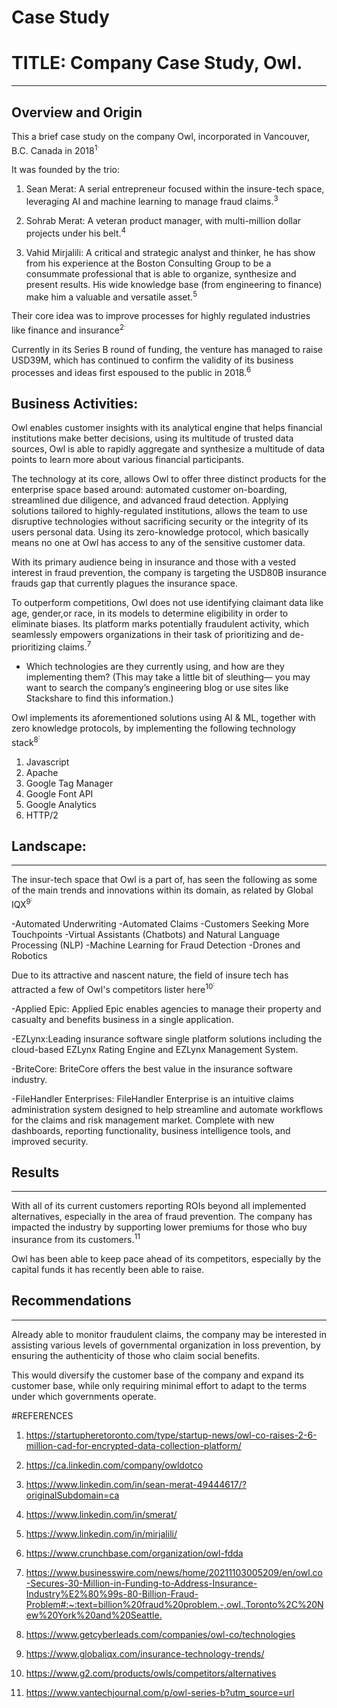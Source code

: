 # Case Study

# TITLE: Company Case Study, Owl.

<hr/>

## Overview and Origin

This a brief case study on the company Owl, incorporated in Vancouver, B.C. Canada in 2018<sup>1<sup/>.

It was founded by the trio:

1. Sean Merat: A serial entrepreneur focused within the insure-tech space, leveraging AI and machine learning to manage fraud claims.<sup>3<sup/> 

2. Sohrab Merat: A veteran product manager, with multi-million dollar projects under his belt.<sup>4<sup/>

3. Vahid Mirjalili: A critical and strategic analyst and thinker, he has show from his experience at the Boston Consulting Group to be a consummate professional that is able to organize, synthesize and present results. His wide knowledge base (from engineering to finance) make him a valuable and versatile asset.<sup>5<sup/>

Their core idea was to improve processes for highly regulated industries like finance and insurance<sup>2<sup/>.

Currently in its Series B round of funding, the venture has managed to raise USD39M, which has continued to confirm the validity of its business processes and ideas first espoused to the public in 2018.<sup>6<sup/>

## Business Activities:

Owl enables customer insights with its analytical engine that helps financial institutions make better decisions, using its multitude of trusted data sources, Owl is able to rapidly aggregate and synthesize a multitude of data points to learn more about various financial participants.

The technology at its core, allows Owl to offer three distinct products for the enterprise  space based around: automated customer on-boarding, streamlined due diligence, and advanced fraud detection. Applying solutions tailored to highly-regulated institutions, allows the team to use disruptive technologies without sacrificing security or the integrity of its users personal data. Using its zero-knowledge protocol, which basically means no one at Owl has access to any of the sensitive customer data.

With its primary audience being in insurance and those with a vested interest in fraud prevention, the company is targeting the USD80B insurance frauds gap that currently plagues the insurance space.

To outperform competitions, Owl does not use identifying claimant data like age, gender,or race, in its models to determine eligibility in order to eliminate biases. Its platform marks potentially fraudulent activity, which seamlessly empowers organizations in their task of prioritizing and de-prioritizing claims.<sup>7<sup/>

* Which technologies are they currently using, and how are they implementing them? (This may take a little bit of sleuthing–– you may want to search the company’s engineering blog or use sites like Stackshare to find this information.)

Owl implements its aforementioned solutions using AI & ML, together with zero knowledge protocols, by implementing the following technology stack<sup>8<sup/>:
1. Javascript
2. Apache
3. Google Tag Manager
4. Google Font API
5. Google Analytics
6. HTTP/2

## Landscape:

<hr/>

The insur-tech space that Owl is a part of, has seen the following as some of the main trends and innovations within its domain, as related by Global IQX<sup>9<sup/>: 

-Automated Underwriting
-Automated Claims
-Customers Seeking More Touchpoints
-Virtual Assistants (Chatbots) and Natural Language Processing (NLP)
-Machine Learning for Fraud Detection
-Drones and Robotics

Due to its attractive and nascent nature, the field of insure tech has attracted a few of Owl's competitors lister here<sup>10<sup/>:

-Applied Epic: Applied Epic enables agencies to manage their property and casualty and benefits business in a single application.

-EZLynx:Leading insurance software single platform solutions including the cloud-based EZLynx Rating Engine and EZLynx Management System.

-BriteCore: BriteCore offers the best value in the insurance software industry.

-FileHandler Enterprises: FileHandler Enterprise is an intuitive claims administration system designed to help streamline and automate workflows for the claims and risk management market. Complete with new dashboards, reporting functionality, business intelligence tools, and improved security.

## Results

<hr/>

With all of its current customers reporting ROIs beyond all implemented alternatives, especially in the area of fraud prevention. The company has impacted the industry by supporting lower premiums for those who buy insurance from its customers.<sup>11<sup/>

Owl has been able to keep pace ahead of its competitors, especially by the capital funds it has recently been able to raise.

## Recommendations

<hr/>

Already able to monitor fraudulent claims, the company may be interested in assisting various levels of governmental organization in loss prevention, by ensuring the authenticity of those who claim social benefits.

This would diversify the customer base of the company and expand its customer base, while only requiring minimal effort to adapt to the terms under which governments operate.

#REFERENCES

1. <https://startupheretoronto.com/type/startup-news/owl-co-raises-2-6-million-cad-for-encrypted-data-collection-platform/>

2. <https://ca.linkedin.com/company/owldotco>

3. <https://www.linkedin.com/in/sean-merat-49444617/?originalSubdomain=ca>

4. <https://www.linkedin.com/in/smerat/>

5. <https://www.linkedin.com/in/mirjalili/>

6. <https://www.crunchbase.com/organization/owl-fdda>

7. <https://www.businesswire.com/news/home/20211103005209/en/owl.co-Secures-30-Million-in-Funding-to-Address-Insurance-Industry%E2%80%99s-80-Billion-Fraud-Problem#:~:text=billion%20fraud%20problem.-,owl.,Toronto%2C%20New%20York%20and%20Seattle.>

8. <https://www.getcyberleads.com/companies/owl-co/technologies>

9. <https://www.globaliqx.com/insurance-technology-trends/>

10. <https://www.g2.com/products/owls/competitors/alternatives>

11. <https://www.vantechjournal.com/p/owl-series-b?utm_source=url>

